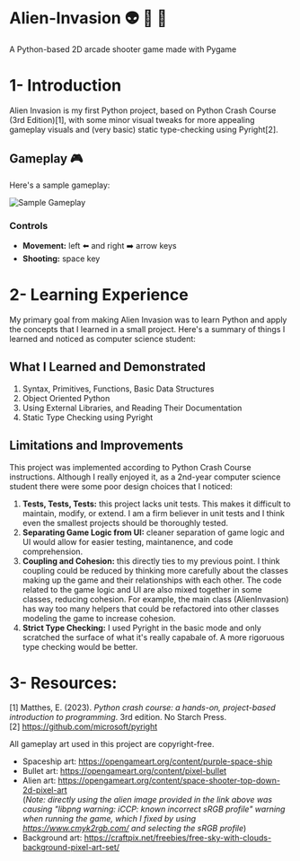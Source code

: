 # Alien-Invasion :alien: :rocket: :statue_of_liberty:
A Python-based 2D arcade shooter game made with Pygame
# 1- Introduction
Alien Invasion is my first Python project, based on Python Crash Course (3rd Edition)[1], with some minor visual tweaks for more appealing gameplay visuals and (very basic) static type-checking using Pyright[2].

## Gameplay :video_game:
Here's a sample gameplay:

![Sample Gameplay](sample_gameplay.gif)

### Controls
- **Movement:** left :arrow_left: and right :arrow_right: arrow keys
- **Shooting:** space key


# 2- Learning Experience
My primary goal from making Alien Invasion was to learn Python and apply the concepts that I learned in a small project. Here's a summary of things I learned and noticed as computer science student:

## What I Learned and Demonstrated
1. Syntax, Primitives, Functions, Basic Data Structures
2. Object Oriented Python
3. Using External Libraries, and Reading Their Documentation
4. Static Type Checking using Pyright

## Limitations and Improvements
This project was implemented according to Python Crash Course instructions. Although I really enjoyed it, as a 2nd-year computer science student there were some poor design choices that I noticed:
1. **Tests, Tests, Tests:** this project lacks unit tests. This makes it difficult to maintain, modify, or extend. I am a firm believer in unit tests and I think even the smallest projects should be thoroughly tested.
2. **Separating Game Logic from UI:** cleaner separation of game logic and UI would allow for easier testing, maintanence, and code comprehension. 
3. **Coupling and Cohesion:** this directly ties to my previous point. I think coupling could be reduced by thinking more carefully about the classes making up the game and their relationships with each other. The code related to the game logic and UI are also mixed together in some classes, reducing cohesion. For example, the main class (AlienInvasion) has way too many helpers that could be refactored into other classes modeling the game to increase cohesion.
4. **Strict Type Checking:** I used Pyright in the basic mode and only scratched the surface of what it's really capabale of. A more rigoruous type checking would be better.



# 3- Resources:
[1] Matthes, E. (2023). *Python crash course: a hands-on, project-based introduction to programming*. 3rd edition. No Starch Press.\
[2] https://github.com/microsoft/pyright 

All gameplay art used in this project are copyright-free.
- Spaceship art: https://opengameart.org/content/purple-space-ship
- Bullet art: https://opengameart.org/content/pixel-bullet
- Alien art: https://opengameart.org/content/space-shooter-top-down-2d-pixel-art \
(*Note: directly using the alien image provided in the link above was causing "libpng warning: iCCP: known incorrect sRGB profile" warning when running the game, which I fixed by using https://www.cmyk2rgb.com/ and selecting the sRGB profile*)
- Background art:  https://craftpix.net/freebies/free-sky-with-clouds-background-pixel-art-set/
